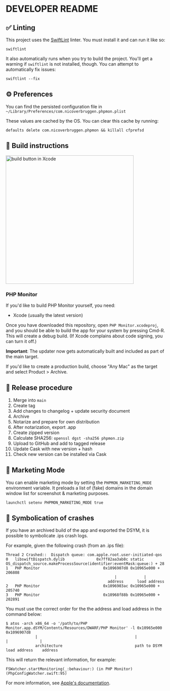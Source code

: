 # DEVELOPER README

## ✅ Linting

This project uses the [SwiftLint](https://github.com/realm/SwiftLint) linter. You must install it and can run it like so:

```
swiftlint
```

It also automatically runs when you try to build the project. You'll get a warning if `swiftlint` is not installed, though. You can attempt to automatically fix issues:

```
swiftlint --fix
```

## ⚙️ Preferences

You can find the persisted configuration file in `~/Library/Preferences/com.nicoverbruggen.phpmon.plist`

These values are cached by the OS. You can clear this cache by running:

```
defaults delete com.nicoverbruggen.phpmon && killall cfprefsd
```

## 🔧 Build instructions

<img src="./docs/build.png" width="404px" alt="build button in Xcode"/>

### PHP Monitor

If you'd like to build PHP Monitor yourself, you need:

* Xcode (usually the latest version)

Once you have downloaded this repository, open `PHP Monitor.xcodeproj`, and you should be able to build the app for your system by pressing Cmd-R. This will create a debug build. (If Xcode complains about code signing, you can turn it off.)

**Important**: The updater now gets automatically built and included as part of the main target.

If you'd like to create a production build, choose "Any Mac" as the target and select Product > Archive.

## 🚀 Release procedure

1. Merge into `main`
2. Create tag
3. Add changes to changelog + update security document
4. Archive
5. Notarize and prepare for own distribution
6. After notarization, export .app
7. Create zipped version
8. Calculate SHA256: `openssl dgst -sha256 phpmon.zip`
9. Upload to GitHub and add to tagged release
10. Update Cask with new version + hash
11. Check new version can be installed via Cask

## 🍱 Marketing Mode

You can enable marketing mode by setting the `PHPMON_MARKETING_MODE` environment variable. It preloads a list of (fake) domains in the domain window list for screenshot & marketing purposes.

    launchctl setenv PHPMON_MARKETING_MODE true

## 🐛 Symbolication of crashes

If you have an archived build of the app and exported the DSYM, it is possible to symbolicate .ips crash logs.

For example, given the following crash (from an .ips file):

```
Thread 2 Crashed::  Dispatch queue: com.apple.root.user-initiated-qos
0   libswiftDispatch.dylib        	    0x7ff82aa3ab8c static OS_dispatch_source.makeProcessSource(identifier:eventMask:queue:) + 28
1   PHP Monitor                   	       0x1096907d8 0x10965e000 + 206808
                                                |            |
                                             address      load address
2   PHP Monitor                   	       0x1096903ac 0x10965e000 + 205740
3   PHP Monitor                   	       0x10968f88b 0x10965e000 + 202891
```

You must use the correct order for the the address and load address in the command below:

```
$ atos -arch x86_64 -o '/path/to/PHP Monitor.app.dSYM/Contents/Resources/DWARF/PHP Monitor' -l 0x10965e000 0x1096907d8
             |                                           |                                       |              |
             architecture                                path to DSYM                         load address    address
```

This will return the relevant information, for example:

```
FSWatcher.startMonitoring(_:behaviour:) (in PHP Monitor) (PhpConfigWatcher.swift:95)
```

For more information, see [Apple's documentation](https://developer.apple.com/documentation/xcode/adding-identifiable-symbol-names-to-a-crash-report).
